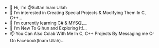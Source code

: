 - 👋 Hi, I’m @Sultan Inam Ullah
- 👀 I’m interested in Creating Special Projects & Modifying Them In C, C++...
- 🌱 I’m currently learning C# & MYSQL...
- 💞️ I’m New To Gihun and Exploring It!...
- 📫 You Can Also Colab With Me In C, C++ Projects By Messaging me Or On Facebook(Inam Ullah)...


